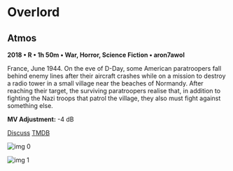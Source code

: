 # Overlord

## Atmos

**2018 • R • 1h 50m • War, Horror, Science Fiction • aron7awol**

France, June 1944. On the eve of D-Day, some American paratroopers fall behind enemy lines after their aircraft crashes while on a mission to destroy a radio tower in a small village near the beaches of Normandy. After reaching their target, the surviving paratroopers realise that, in addition to fighting the Nazi troops that patrol the village, they also must fight against something else.

**MV Adjustment:** -4 dB

[Discuss](https://www.avsforum.com/threads/bass-eq-for-filtered-movies.2995212/post-57576246)  [TMDB](438799)

![img 0](https://i.imgur.com/XpwU3LQ.jpg)

![img 1](https://i.imgur.com/1n4z87C.jpg)

